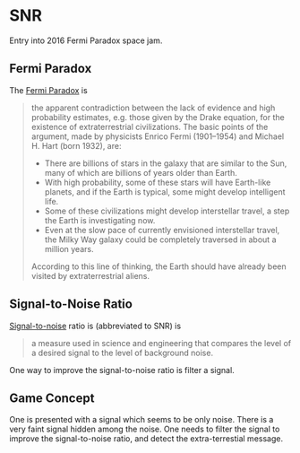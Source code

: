 # SNR
Entry into 2016 Fermi Paradox space jam.

## Fermi Paradox
The [Fermi Paradox][fermi] is

> the apparent contradiction between the lack of evidence and high probability
> estimates, e.g. those given by the Drake equation, for the existence of
> extraterrestrial civilizations. The basic points of the argument, made by
> physicists Enrico Fermi (1901–1954) and Michael H. Hart (born 1932), are: 
>
> * There are billions of stars in the galaxy that are similar to the Sun,
>   many of which are billions of years older than Earth.
> * With high probability, some of these stars will have Earth-like
>   planets, and if the Earth is typical, some might develop intelligent
>   life. 
> * Some of these civilizations might develop interstellar travel, a step the
>   Earth is investigating now.
> * Even at the slow pace of currently envisioned interstellar travel, the Milky
>   Way galaxy could be completely traversed in about a million years. 
>
> According to this line of thinking, the Earth should have already been visited
> by extraterrestrial aliens. 

## Signal-to-Noise Ratio
[Signal-to-noise][snr] ratio is (abbreviated to SNR) is 

> a measure used in science and engineering that compares the level of a desired
> signal to the level of background noise.

One way to improve the signal-to-noise ratio is filter a signal.

## Game Concept
One is presented with a signal which seems to be only noise. There is a very
faint signal hidden among the noise. One needs to filter the signal to improve
the signal-to-noise ratio, and detect the extra-terrestial message.

[fermi]: https://en.wikipedia.org/wiki/Fermi_paradox
[snr]: https://en.wikipedia.org/wiki/Signal-to-noise_ratio
